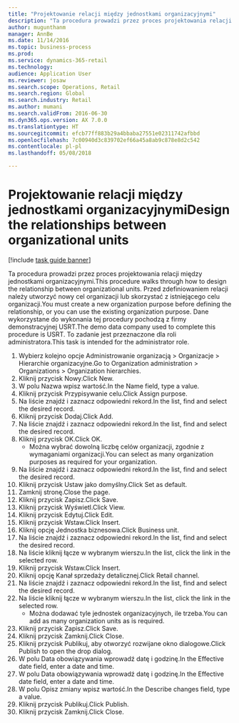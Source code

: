 ```yaml
--- 
title: "Projektowanie relacji między jednostkami organizacyjnymi"
description: "Ta procedura prowadzi przez proces projektowania relacji między jednostkami organizacyjnymi."
author: mugunthanm
manager: AnnBe
ms.date: 11/14/2016
ms.topic: business-process
ms.prod: 
ms.service: dynamics-365-retail
ms.technology: 
audience: Application User
ms.reviewer: josaw
ms.search.scope: Operations, Retail
ms.search.region: Global
ms.search.industry: Retail
ms.author: mumani
ms.search.validFrom: 2016-06-30
ms.dyn365.ops.version: AX 7.0.0
ms.translationtype: HT
ms.sourcegitcommit: efcb77ff883b29a4bbaba27551e02311742afbbd
ms.openlocfilehash: 7c00940d3c839702ef66a45a8ab9c878e8d2c542
ms.contentlocale: pl-pl
ms.lasthandoff: 05/08/2018

---
```

# <a name="design-the-relationships-between-organizational-units"></a><span data-ttu-id="4919b-103">Projektowanie relacji między jednostkami organizacyjnymi</span><span class="sxs-lookup"><span data-stu-id="4919b-103">Design the relationships between organizational units</span></span>

[!include [task guide banner](../includes/task-guide-banner.md)]

<span data-ttu-id="4919b-104">Ta procedura prowadzi przez proces projektowania relacji między jednostkami organizacyjnymi.</span><span class="sxs-lookup"><span data-stu-id="4919b-104">This procedure walks through how to design the relationship between organizational units.</span></span> <span data-ttu-id="4919b-105">Przed zdefiniowaniem relacji należy utworzyć nowy cel organizacji lub skorzystać z istniejącego celu organizacji.</span><span class="sxs-lookup"><span data-stu-id="4919b-105">You must create a new organization purpose before defining the relationship, or you can use the existing organization purpose.</span></span> <span data-ttu-id="4919b-106">Dane wykorzystane do wykonania tej procedury pochodzą z firmy demonstracyjnej USRT.</span><span class="sxs-lookup"><span data-stu-id="4919b-106">The demo data company used to complete this procedure is USRT.</span></span> <span data-ttu-id="4919b-107">To zadanie jest przeznaczone dla roli administratora.</span><span class="sxs-lookup"><span data-stu-id="4919b-107">This task is intended for the administrator role.</span></span>

1. <span data-ttu-id="4919b-108">Wybierz kolejno opcje Administrowanie organizacją > Organizacje > Hierarchie organizacyjne.</span><span class="sxs-lookup"><span data-stu-id="4919b-108">Go to Organization administration > Organizations > Organization hierarchies.</span></span>
2. <span data-ttu-id="4919b-109">Kliknij przycisk Nowy.</span><span class="sxs-lookup"><span data-stu-id="4919b-109">Click New.</span></span>
3. <span data-ttu-id="4919b-110">W polu Nazwa wpisz wartość.</span><span class="sxs-lookup"><span data-stu-id="4919b-110">In the Name field, type a value.</span></span>
4. <span data-ttu-id="4919b-111">Kliknij przycisk Przypisywanie celu.</span><span class="sxs-lookup"><span data-stu-id="4919b-111">Click Assign purpose.</span></span>
5. <span data-ttu-id="4919b-112">Na liście znajdź i zaznacz odpowiedni rekord.</span><span class="sxs-lookup"><span data-stu-id="4919b-112">In the list, find and select the desired record.</span></span>
6. <span data-ttu-id="4919b-113">Kliknij przycisk Dodaj.</span><span class="sxs-lookup"><span data-stu-id="4919b-113">Click Add.</span></span>
7. <span data-ttu-id="4919b-114">Na liście znajdź i zaznacz odpowiedni rekord.</span><span class="sxs-lookup"><span data-stu-id="4919b-114">In the list, find and select the desired record.</span></span>
8. <span data-ttu-id="4919b-115">Kliknij przycisk OK.</span><span class="sxs-lookup"><span data-stu-id="4919b-115">Click OK.</span></span>
    * <span data-ttu-id="4919b-116">Można wybrać dowolną liczbę celów organizacji, zgodnie z wymaganiami organizacji.</span><span class="sxs-lookup"><span data-stu-id="4919b-116">You can select as many organization purposes as required for your organization.</span></span>  
9. <span data-ttu-id="4919b-117">Na liście znajdź i zaznacz odpowiedni rekord.</span><span class="sxs-lookup"><span data-stu-id="4919b-117">In the list, find and select the desired record.</span></span>
10. <span data-ttu-id="4919b-118">Kliknij przycisk Ustaw jako domyślny.</span><span class="sxs-lookup"><span data-stu-id="4919b-118">Click Set as default.</span></span>
11. <span data-ttu-id="4919b-119">Zamknij stronę.</span><span class="sxs-lookup"><span data-stu-id="4919b-119">Close the page.</span></span>
12. <span data-ttu-id="4919b-120">Kliknij przycisk Zapisz.</span><span class="sxs-lookup"><span data-stu-id="4919b-120">Click Save.</span></span>
13. <span data-ttu-id="4919b-121">Kliknij przycisk Wyświetl.</span><span class="sxs-lookup"><span data-stu-id="4919b-121">Click View.</span></span>
14. <span data-ttu-id="4919b-122">Kliknij przycisk Edytuj.</span><span class="sxs-lookup"><span data-stu-id="4919b-122">Click Edit.</span></span>
15. <span data-ttu-id="4919b-123">Kliknij przycisk Wstaw.</span><span class="sxs-lookup"><span data-stu-id="4919b-123">Click Insert.</span></span>
16. <span data-ttu-id="4919b-124">Kliknij opcję Jednostka biznesowa.</span><span class="sxs-lookup"><span data-stu-id="4919b-124">Click Business unit.</span></span>
17. <span data-ttu-id="4919b-125">Na liście znajdź i zaznacz odpowiedni rekord.</span><span class="sxs-lookup"><span data-stu-id="4919b-125">In the list, find and select the desired record.</span></span>
18. <span data-ttu-id="4919b-126">Na liście kliknij łącze w wybranym wierszu.</span><span class="sxs-lookup"><span data-stu-id="4919b-126">In the list, click the link in the selected row.</span></span>
19. <span data-ttu-id="4919b-127">Kliknij przycisk Wstaw.</span><span class="sxs-lookup"><span data-stu-id="4919b-127">Click Insert.</span></span>
20. <span data-ttu-id="4919b-128">Kliknij opcję Kanał sprzedaży detalicznej.</span><span class="sxs-lookup"><span data-stu-id="4919b-128">Click Retail channel.</span></span>
21. <span data-ttu-id="4919b-129">Na liście znajdź i zaznacz odpowiedni rekord.</span><span class="sxs-lookup"><span data-stu-id="4919b-129">In the list, find and select the desired record.</span></span>
22. <span data-ttu-id="4919b-130">Na liście kliknij łącze w wybranym wierszu.</span><span class="sxs-lookup"><span data-stu-id="4919b-130">In the list, click the link in the selected row.</span></span>
    * <span data-ttu-id="4919b-131">Można dodawać tyle jednostek organizacyjnych, ile trzeba.</span><span class="sxs-lookup"><span data-stu-id="4919b-131">You can add as many organization units as is required.</span></span>  
23. <span data-ttu-id="4919b-132">Kliknij przycisk Zapisz.</span><span class="sxs-lookup"><span data-stu-id="4919b-132">Click Save.</span></span>
24. <span data-ttu-id="4919b-133">Kliknij przycisk Zamknij.</span><span class="sxs-lookup"><span data-stu-id="4919b-133">Click Close.</span></span>
25. <span data-ttu-id="4919b-134">Kliknij przycisk Publikuj, aby otworzyć rozwijane okno dialogowe.</span><span class="sxs-lookup"><span data-stu-id="4919b-134">Click Publish to open the drop dialog.</span></span>
26. <span data-ttu-id="4919b-135">W polu Data obowiązywania wprowadź datę i godzinę.</span><span class="sxs-lookup"><span data-stu-id="4919b-135">In the Effective date field, enter a date and time.</span></span>
27. <span data-ttu-id="4919b-136">W polu Data obowiązywania wprowadź datę i godzinę.</span><span class="sxs-lookup"><span data-stu-id="4919b-136">In the Effective date field, enter a date and time.</span></span>
28. <span data-ttu-id="4919b-137">W polu Opisz zmiany wpisz wartość.</span><span class="sxs-lookup"><span data-stu-id="4919b-137">In the Describe changes field, type a value.</span></span>
29. <span data-ttu-id="4919b-138">Kliknij przycisk Publikuj.</span><span class="sxs-lookup"><span data-stu-id="4919b-138">Click Publish.</span></span>
30. <span data-ttu-id="4919b-139">Kliknij przycisk Zamknij.</span><span class="sxs-lookup"><span data-stu-id="4919b-139">Click Close.</span></span>


